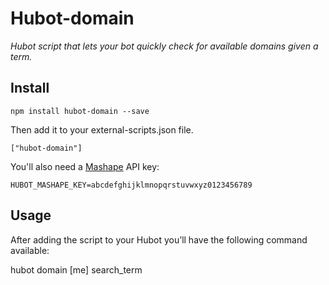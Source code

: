 # Hubot-domain

_Hubot script that lets your bot quickly check for available domains given a term._

## Install

    npm install hubot-domain --save

Then add it to your external-scripts.json file.

    ["hubot-domain"]

You'll also need a [Mashape](https://mashape.com) API key:

    HUBOT_MASHAPE_KEY=abcdefghijklmnopqrstuvwxyz0123456789

## Usage

After adding the script to your Hubot you’ll have the following command available:

   hubot domain [me] search_term
